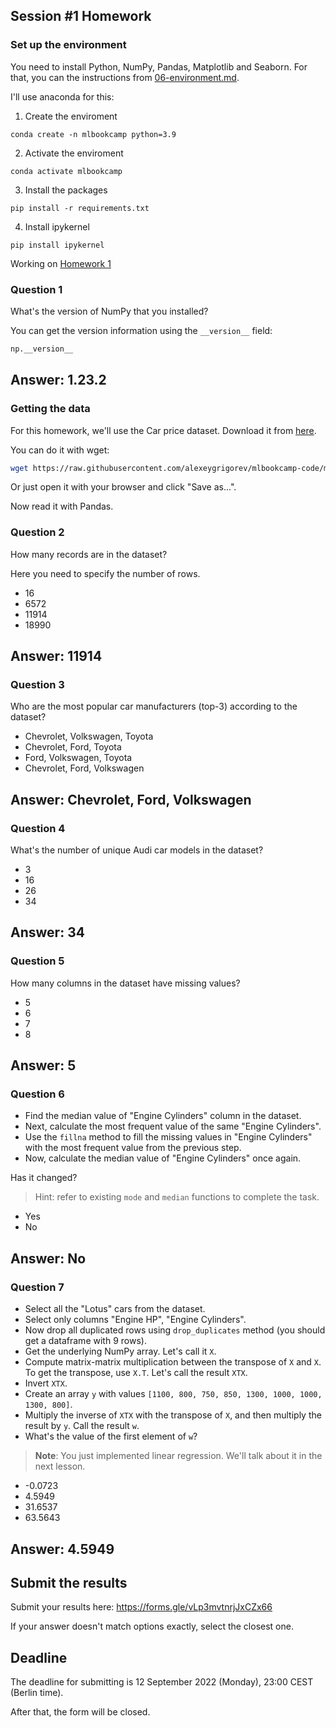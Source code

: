 ## Session #1 Homework

### Set up the environment

You need to install Python, NumPy, Pandas, Matplotlib and Seaborn. For that, you can the instructions from
[06-environment.md](https://github.com/alexeygrigorev/mlbookcamp-code/blob/master/course-zoomcamp/01-intro/06-environment.md).

I'll use anaconda for this:

1. Create the enviroment 
```
conda create -n mlbookcamp python=3.9
```
2. Activate the enviroment
```
conda activate mlbookcamp
```
3. Install the packages
```
pip install -r requirements.txt
```
4. Install ipykernel
```
pip install ipykernel
```
Working on [Homework 1](homework.ipynb)
### Question 1

What's the version of NumPy that you installed? 

You can get the version information using the `__version__` field:

```python
np.__version__
```
## Answer: 1.23.2
### Getting the data 

For this homework, we'll use the Car price dataset. Download it from 
[here](https://raw.githubusercontent.com/alexeygrigorev/mlbookcamp-code/master/chapter-02-car-price/data.csv).

You can do it with wget:

```bash
wget https://raw.githubusercontent.com/alexeygrigorev/mlbookcamp-code/master/chapter-02-car-price/data.csv
```

Or just open it with your browser and click "Save as...".

Now read it with Pandas.

### Question 2

How many records are in the dataset?

Here you need to specify the number of rows.

- 16
- 6572
- 11914
- 18990
## Answer: 11914
### Question 3

Who are the most popular car manufacturers (top-3) according to the dataset?

- Chevrolet, Volkswagen, Toyota
- Chevrolet, Ford, Toyota
- Ford, Volkswagen, Toyota
- Chevrolet, Ford, Volkswagen
## Answer: Chevrolet, Ford, Volkswagen
### Question 4

What's the number of unique Audi car models in the dataset?

- 3
- 16
- 26
- 34
## Answer: 34
### Question 5

How many columns in the dataset have missing values?

- 5
- 6
- 7
- 8
## Answer: 5
### Question 6

* Find the median value of "Engine Cylinders" column in the dataset.
* Next, calculate the most frequent value of the same "Engine Cylinders".
* Use the `fillna` method to fill the missing values in "Engine Cylinders" with the most frequent value from the previous step.
* Now, calculate the median value of "Engine Cylinders" once again.

Has it changed?

> Hint: refer to existing `mode` and `median` functions to complete the task.

- Yes
- No
## Answer: No
### Question 7

* Select all the "Lotus" cars from the dataset.
* Select only columns "Engine HP", "Engine Cylinders".
* Now drop all duplicated rows using `drop_duplicates` method (you should get a dataframe with 9 rows).
* Get the underlying NumPy array. Let's call it `X`.
* Compute matrix-matrix multiplication between the transpose of `X` and `X`. To get the transpose, use `X.T`. Let's call the result `XTX`.
* Invert `XTX`.
* Create an array `y` with values `[1100, 800, 750, 850, 1300, 1000, 1000, 1300, 800]`.
* Multiply the inverse of `XTX` with the transpose of `X`, and then multiply the result by `y`. Call the result `w`.
* What's the value of the first element of `w`?

> **Note**: You just implemented linear regression. We'll talk about it in the next lesson.

- -0.0723
- 4.5949
- 31.6537
- 63.5643

## Answer: 4.5949
## Submit the results

Submit your results here: https://forms.gle/vLp3mvtnrjJxCZx66

If your answer doesn't match options exactly, select the closest one.


## Deadline

The deadline for submitting is 12 September 2022 (Monday), 23:00 CEST (Berlin time).

After that, the form will be closed.

